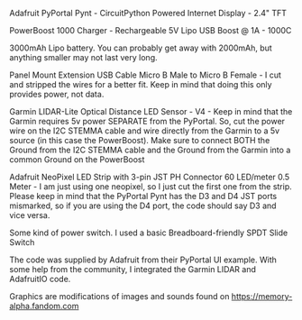 Adafruit PyPortal Pynt - CircuitPython Powered Internet Display - 2.4" TFT

PowerBoost 1000 Charger - Rechargeable 5V Lipo USB Boost @ 1A - 1000C

3000mAh Lipo battery. You can probably get away with 2000mAh, but anything smaller may not last very long.

Panel Mount Extension USB Cable Micro B Male to Micro B Female - I cut and stripped the wires for a better fit. Keep in mind that doing this only provides power, not data.

Garmin LIDAR-Lite Optical Distance LED Sensor - V4 - Keep in mind that the Garmin requires 5v power SEPARATE from the PyPortal. So, cut the power wire on the I2C STEMMA cable and wire directly from the Garmin to a 5v source (in this case the PowerBoost). Make sure to connect BOTH the Ground from the I2C STEMMA cable and the Ground from the Garmin into a common Ground on the PowerBoost

Adafruit NeoPixel LED Strip with 3-pin JST PH Connector 60 LED/meter 0.5 Meter - I am just using one neopixel, so I just cut the first one from the strip. Please keep in mind that the PyPortal Pynt has the D3 and D4 JST ports mismarked, so if you are using the D4 port, the code should say D3 and vice versa.

Some kind of power switch. I used a basic Breadboard-friendly SPDT Slide Switch

The code was supplied by Adafruit from their PyPortal UI example. With some help from the community, I integrated the Garmin LIDAR and AdafruitIO code. 

Graphics are modifications of images and sounds found on https://memory-alpha.fandom.com
